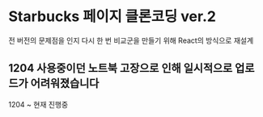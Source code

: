 # Starbucks 페이지 클론코딩 ver.2
전 버전의 문제점을 인지 다시 한 번 비교군을 만들기 위해 React의 방식으로 재설계

## 1204 사용중이던 노트북 고장으로 인해 일시적으로 업로드가 어려워졌습니다
1204 ~ 현재 진행중
